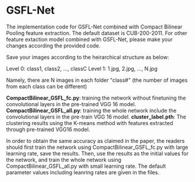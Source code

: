 # GSFL-Net
The implementation code for GSFL-Net combined with Compact Bilinear Pooling feature extraction. The default dataset is CUB-200-2011. For other feature extaction model combined with GSFL-Net, please make your changes according the provided code.
 
Save your images according to the heirarchical structure as below:

Level 0: class1, class2, ..., classC
Level 1: 1.jpg, 2.jpg, ..., N.jpg


Namely, there are N images in each folder "class#" (the number of images from each class can be different)

**CompactBilinear_GSFL_fc.py**: training the network without finetuning the convolutional layers in the pre-trained VGG 16 model. 
**CompactBilinear_GSFL_all.py**: training the whole network include the convolutional layers in the pre-train VGG 16 model.
**cluster_label.pth**: The clustering results using the K-means method with features extracted through pre-trained VGG16 model. 

In order to obtain the same accuracy as claimed in the paper, the readers should first train the network using CompactBilinear_GSFL_fc.py with large learning rate, save the results. Then, use the results as the initial values for the network, and train the whole network using CompactBilinear_GSFL_all.py with small learning rate. The default parameter values including leanring rates are given in the files.
